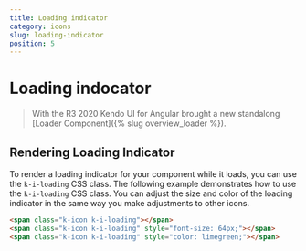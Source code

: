 ```yaml
---
title: Loading indicator
category: icons
slug: loading-indicator
position: 5
---
```


# Loading indocator
> With the R3 2020 Kendo UI for Angular brought a new standalong [Loader Component]({% slug overview_loader %}).

## Rendering Loading Indicator

To render a loading indicator for your component while it loads, you can use the `k-i-loading` CSS class. The following example demonstrates how to use the `k-i-loading` CSS class. You can adjust the size and color of the loading indicator in the same way you make adjustments to other icons.

```html
<span class="k-icon k-i-loading"></span>
<span class="k-icon k-i-loading" style="font-size: 64px;"></span>
<span class="k-icon k-i-loading" style="color: limegreen;"></span>
```
